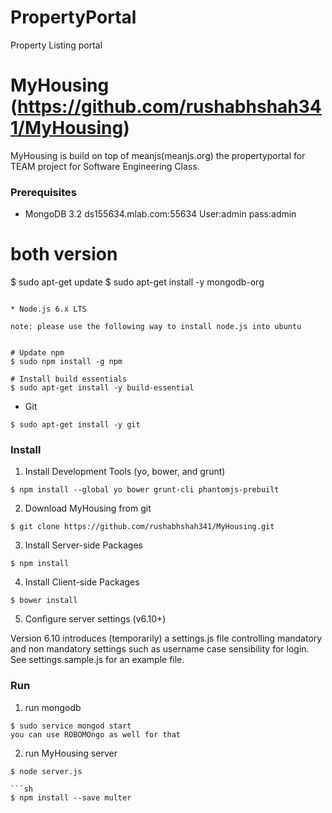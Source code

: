 # PropertyPortal
Property Listing portal

# MyHousing (https://github.com/rushabhshah341/MyHousing)

MyHousing is build on top of meanjs(meanjs.org) the propertyportal for TEAM project for Software Engineering Class.


### Prerequisites ###

* MongoDB 3.2
ds155634.mlab.com:55634
User:admin
pass:admin


# both version
$ sudo apt-get update
$ sudo apt-get install -y mongodb-org
```

* Node.js 6.x LTS

note: please use the following way to install node.js into ubuntu  


# Update npm
$ sudo npm install -g npm

# Install build essentials
$ sudo apt-get install -y build-essential

```
* Git

```shell
$ sudo apt-get install -y git
```

### Install ###

1. Install Development Tools (yo, bower, and grunt)
```shell
$ npm install --global yo bower grunt-cli phantomjs-prebuilt
```

2. Download MyHousing from git  
```shell
$ git clone https://github.com/rushabhshah341/MyHousing.git
```

3. Install Server-side Packages
```shell
$ npm install
```

4. Install Client-side Packages  
```shell
$ bower install
```
5. Configure server settings (v6.10+)

  Version 6.10 introduces (temporarily) a settings.js file controlling mandatory and non mandatory settings such as username case sensibility for login. See settings.sample.js for an example file. 

### Run ###

1. run mongodb
```shell
$ sudo service mongod start
you can use ROBOMOngo as well for that
```

2. run MyHousing server  
```shell
$ node server.js

```sh
$ npm install --save multer
```


